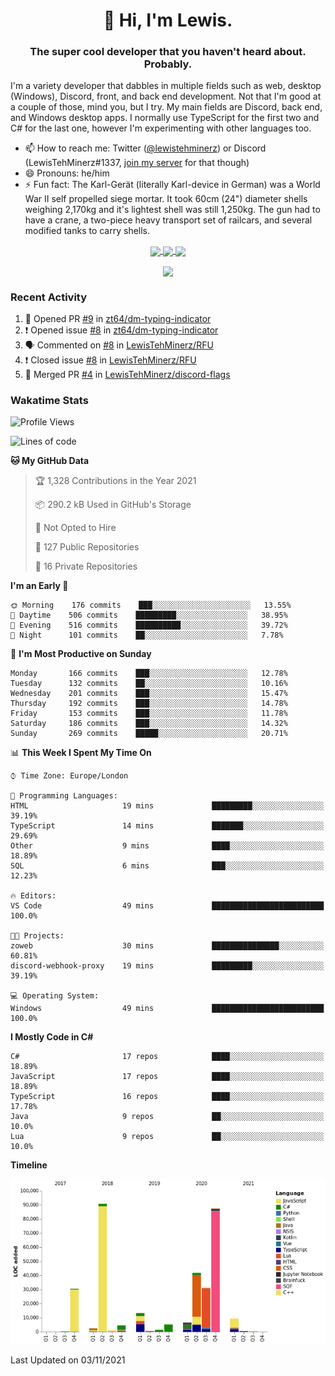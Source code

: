 <h1 align="center">👋 Hi, I'm Lewis.</h1>
<h3 align="center">The super cool developer that you haven't heard about. Probably.</h3>

I'm a variety developer that dabbles in multiple fields such as web, desktop (Windows), Discord, front, and back end development. Not that I'm good at a couple of those, mind you, but I try. My main fields are Discord, back end, and Windows desktop apps. I normally use TypeScript for the first two and C# for the last one, however I'm experimenting with other languages too.

- 📫 How to reach me: Twitter ([@lewistehminerz](https://twitter.com/lewistehminerz)) or Discord (LewisTehMinerz#1337, [join my server](https://discord.gg/XnUh7JB) for that though)
- 😄 Pronouns: he/him
- ⚡ Fun fact: The Karl-Gerät (literally Karl-device in German) was a World War II self propelled siege mortar. It took 60cm (24") diameter shells weighing 2,170kg and it's lightest shell was still 1,250kg. The gun had to have a crane, a two-piece heavy transport set of railcars, and several modified tanks to carry shells.

<p align="center">
  <a href="https://github.com/anuraghazra/github-readme-stats">
    <img align="center" src="https://github-readme-stats.vercel.app/api?username=LewisTehMinerz&count_private=true&show_icons=true&theme=gruvbox">
  </a>
  <a href="https://github.com/anuraghazra/github-readme-stats">
    <img align="center" src="https://github-readme-stats.vercel.app/api/top-langs?username=LewisTehMinerz&layout=compact&theme=gruvbox">
  </a>
  <a href="https://github.com/anuraghazra/github-readme-stats">
    <img align="center" src="https://github-readme-stats.vercel.app/api/wakatime?username=LewisTehMinerz&layout=compact&theme=gruvbox">
  </a>
</p>

<p align="center">
  <a href="https://github.com/ryo-ma/github-profile-trophy">
    <img align="center" src="https://github-profile-trophy.vercel.app/?username=LewisTehMinerz&theme=gruvbox">
  </a>
</p>

### Recent Activity
<!--START_SECTION:activity-->
1. 💪 Opened PR [#9](https://github.com/zt64/dm-typing-indicator/pull/9) in [zt64/dm-typing-indicator](https://github.com/zt64/dm-typing-indicator)
2. ❗️ Opened issue [#8](https://github.com/zt64/dm-typing-indicator/issues/8) in [zt64/dm-typing-indicator](https://github.com/zt64/dm-typing-indicator)
3. 🗣 Commented on [#8](https://github.com/LewisTehMinerz/RFU/issues/8) in [LewisTehMinerz/RFU](https://github.com/LewisTehMinerz/RFU)
4. ❗️ Closed issue [#8](https://github.com/LewisTehMinerz/RFU/issues/8) in [LewisTehMinerz/RFU](https://github.com/LewisTehMinerz/RFU)
5. 🎉 Merged PR [#4](https://github.com/LewisTehMinerz/discord-flags/pull/4) in [LewisTehMinerz/discord-flags](https://github.com/LewisTehMinerz/discord-flags)
<!--END_SECTION:activity-->

### Wakatime Stats
<!--START_SECTION:waka-->
![Profile Views](http://img.shields.io/badge/Profile%20Views-8-blue)

![Lines of code](https://img.shields.io/badge/From%20Hello%20World%20I%27ve%20Written-333333%20lines%20of%20code-blue)

**🐱 My GitHub Data** 

> 🏆 1,328 Contributions in the Year 2021
 > 
> 📦 290.2 kB Used in GitHub's Storage 
 > 
> 🚫 Not Opted to Hire
 > 
> 📜 127 Public Repositories 
 > 
> 🔑 16 Private Repositories  
 > 
**I'm an Early 🐤** 

```text
🌞 Morning    176 commits    ███░░░░░░░░░░░░░░░░░░░░░░   13.55% 
🌆 Daytime    506 commits    █████████░░░░░░░░░░░░░░░░   38.95% 
🌃 Evening    516 commits    ██████████░░░░░░░░░░░░░░░   39.72% 
🌙 Night      101 commits    ██░░░░░░░░░░░░░░░░░░░░░░░   7.78%

```
📅 **I'm Most Productive on Sunday** 

```text
Monday       166 commits    ███░░░░░░░░░░░░░░░░░░░░░░   12.78% 
Tuesday      132 commits    ██░░░░░░░░░░░░░░░░░░░░░░░   10.16% 
Wednesday    201 commits    ███░░░░░░░░░░░░░░░░░░░░░░   15.47% 
Thursday     192 commits    ███░░░░░░░░░░░░░░░░░░░░░░   14.78% 
Friday       153 commits    ███░░░░░░░░░░░░░░░░░░░░░░   11.78% 
Saturday     186 commits    ███░░░░░░░░░░░░░░░░░░░░░░   14.32% 
Sunday       269 commits    █████░░░░░░░░░░░░░░░░░░░░   20.71%

```


📊 **This Week I Spent My Time On** 

```text
⌚︎ Time Zone: Europe/London

💬 Programming Languages: 
HTML                     19 mins             █████████░░░░░░░░░░░░░░░░   39.19% 
TypeScript               14 mins             ███████░░░░░░░░░░░░░░░░░░   29.69% 
Other                    9 mins              ████░░░░░░░░░░░░░░░░░░░░░   18.89% 
SQL                      6 mins              ███░░░░░░░░░░░░░░░░░░░░░░   12.23%

🔥 Editors: 
VS Code                  49 mins             █████████████████████████   100.0%

🐱‍💻 Projects: 
zoweb                    30 mins             ███████████████░░░░░░░░░░   60.81% 
discord-webhook-proxy    19 mins             █████████░░░░░░░░░░░░░░░░   39.19%

💻 Operating System: 
Windows                  49 mins             █████████████████████████   100.0%

```

**I Mostly Code in C#** 

```text
C#                       17 repos            ████░░░░░░░░░░░░░░░░░░░░░   18.89% 
JavaScript               17 repos            ████░░░░░░░░░░░░░░░░░░░░░   18.89% 
TypeScript               16 repos            ████░░░░░░░░░░░░░░░░░░░░░   17.78% 
Java                     9 repos             ██░░░░░░░░░░░░░░░░░░░░░░░   10.0% 
Lua                      9 repos             ██░░░░░░░░░░░░░░░░░░░░░░░   10.0%

```


**Timeline**

![Chart not found](https://raw.githubusercontent.com/LewisTehMinerz/LewisTehMinerz/master/charts/bar_graph.png) 


 Last Updated on 03/11/2021
<!--END_SECTION:waka-->
